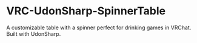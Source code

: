 # VRC-UdonSharp-SpinnerTable
A customizable table with a spinner perfect for drinking games in VRChat. Built with UdonSharp.
